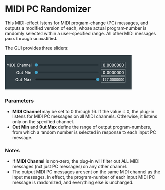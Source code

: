 # MIDI PC Randomizer
This MIDI-effect listens for MIDI program-change (PC) messages, and outputs a modified version of each, whose actual program-number is randomly selected within a user-specified range. All other MIDI messages pass through unmodified.

The GUI provides three sliders:

![screenshot](MIDI-PC-Randomizer.png)

### Parameters

- **MIDI Channel** may be set to 0 through 16. If the value is 0, the plug-in listens for MIDI PC messages on all MIDI channels. Otherwise, it listens only on the specified channel.
- **Out Min** and **Out Max** define the range of output program-numbers, from which a random number is selected in response to each input PC message.

### Notes

- If **MIDI Channel** is non-zero, the plug-in will filter out ALL MIDI messages (not just PC messages) on any other channel.
- The output MIDI PC messages are sent on the same MIDI channel as the input messages. In effect, the program-number of each input MIDI PC message is randomized, and everything else is unchanged.

